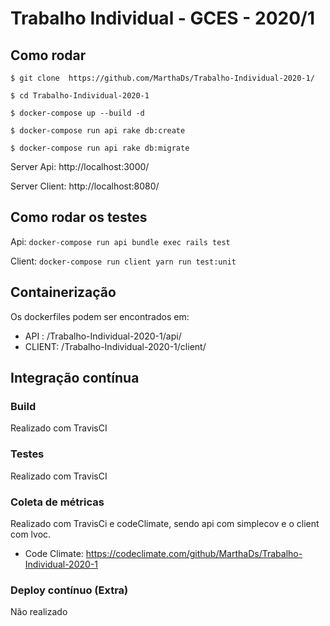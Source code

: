 # Trabalho Individual - GCES - 2020/1
## Como rodar

`$ git clone  https://github.com/MarthaDs/Trabalho-Individual-2020-1/ `

`$ cd Trabalho-Individual-2020-1 `

`$ docker-compose up --build -d `

`$ docker-compose run api rake db:create `

`$ docker-compose run api rake db:migrate `

Server Api: http://localhost:3000/

Server Client: http://localhost:8080/

## Como rodar os testes

Api: ` docker-compose run api bundle exec rails test `

Client: ` docker-compose run client yarn run test:unit `

## Containerização

Os dockerfiles podem ser encontrados em: 
  - API : /Trabalho-Individual-2020-1/api/
  - CLIENT: /Trabalho-Individual-2020-1/client/

## Integração contínua

### Build

Realizado com TravisCI

### Testes

Realizado com TravisCI

### Coleta de métricas

Realizado com TravisCi e codeClimate, sendo api com simplecov e o client com lvoc.
- Code Climate: https://codeclimate.com/github/MarthaDs/Trabalho-Individual-2020-1

### Deploy contínuo (Extra)

Não realizado
